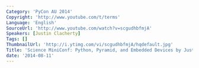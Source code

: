 ```yaml
---
Category: 'PyCon AU 2014'
Copyright: 'http://www.youtube.com/t/terms'
Language: 'English'
SourceUrl: 'http://www.youtube.com/watch?v=scgudhbfmjA'
Speakers: [Justin Clacherty]
Tags: []
ThumbnailUrl: 'http://i.ytimg.com/vi/scgudhbfmjA/hqdefault.jpg'
Title: 'Science MiniConf: Python, Pyramid, and Embedded Devices by Justin Clacherty'
date: '2014-08-11'
---
```


